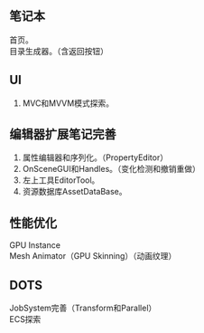 ## 笔记本   

首页。  
目录生成器。（含返回按钮）  

## UI    

1. MVC和MVVM模式探索。    

## 编辑器扩展笔记完善    

1. 属性编辑器和序列化。（PropertyEditor）  
2. OnSceneGUI和Handles。（变化检测和撤销重做）  
3. 左上工具EditorTool。  
4. 资源数据库AssetDataBase。    


## 性能优化    

GPU Instance  
Mesh Animator（GPU Skinning）（动画纹理）  

## DOTS  

JobSystem完善（Transform和Parallel）    
ECS探索    

